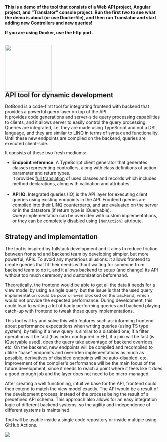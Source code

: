 ﻿**This is a demo of the tool that consists of a Web API project, Angular project, and "Translator" console project.
Run the first two to see what the demo is about (or use Dockerfile), and then run Translator and start adding new Controllers and new queries!**

**If you are using Docker, use the http port.**

<br/>
<img src="https://i.imgur.com/qfZKQUJ.png" width="150" />
<h2 style="margin-top: 0; line-height: 1"> API tool for dynamic development</h2>

DotBond is a code-first tool for integrating frontend with backend that provides a powerful query layer on top of the API.<br/>
It provides code generations and server-side query processing capabilities to clients, and it allows server to easily control the query processing.
Queries are integrated, i.e. they are made using TypeScript and not a DSL language, and they are similar to LINQ in terms of syntax and functionality.
Until these new endpoints are compiled on the backend, queries are executed client-side.

It consists of these two fresh mediums:

- **Endpoint reference**: A TypeScript client generator that generates classes representing controllers, along with class definitions of action parameter and return types.<br/>
  It provides <ins>full translation</ins> of used classes and records which includes method declarations, along with validation and attributes.<br/><br/>
- **API IQ**: Integrated queries (IQ) is the API layer for executing client queries using existing endpoints in the API.
  Frontend queries are compiled into their LINQ counterparts, and are evaluated on the server
  or in the datastore (if return type is IQueryable).<br/>
  Query implementation can be overriden with custom implementations, or they can be completely disabled using `[NonAction]` attribute.

## Strategy and implementation

The tool is inspired by fullstack development and it aims to reduce friction between
frontend and backend team by developing simpler, but more powerful, APIs.
To avoid any mysterious allusions: it allows frontend to create queries that fit their needs without waiting for someone from backend team to do it,
and it allows backend to setup (and change) its API without too much ceremony and customization beforehand.

Theoretically, the frontend would be able to get all the data it needs for a view model by using a single query, but the issue is that the used query implementation could be poor
or even blocked on the backend, which would not provide the expected performance.
During development, this could lead to writing a lot of badly performing queries and backend playing catch-up with frontend to tweak those query implementations.

This tool will try and solve this with features such as: informing frontend about performance expectations when writing queries
(using TS type system),
by telling if a new query is similar to a disabled one, if a filter operation will be fast (has index configured in EF), if a join will be fast (is IQueryable used),
does the query take advantage of backend overrides, etc.
On the backend, new endpoints will be compiled and recompiled to utilize "base" endpoints and overriden implementations
as much as possible, derivatives of disabled endpoints will be auto-disabled, etc.
Improvement of the compiler's performance will be the main focus of the future development,
since it needs to reach a point where it feels like it does a good enough job and the layer does not need to be micro-managed.

After creating a well functioning, intuitive base for the API, frontend could then extend to match the view model exactly.
The API would be a result of the development process, instead of the process being the result of a predefined API schema.
This approach also allows for an easy integration logic of different backend systems, so the agility and independence of different systems is maintained.

Tool will be usable inside a single code repository or inside multiple using GitHub Actions.

<img src="https://i.imgur.com/d0DVlfy.png" />